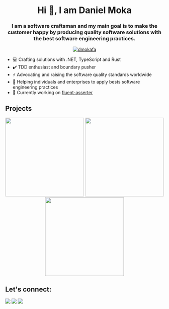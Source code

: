 <h1 align="center">Hi 👋, I am Daniel Moka </h1>


<h3 align="center">I am a software craftsman and my main goal is to make the customer happy by producing quality software solutions with the best software engineering practices.</h3>
<p align="center"> <a href="https://twitter.com/intent/follow?screen_name=dmokafa" target="blank"><img src="https://img.shields.io/twitter/follow/dmokafa?logo=twitter&style=for-the-badge" alt="dmokafa" /></a> </p>

- 💻 Crafting solutions with .NET, TypeScript and Rust
- ✔️ TDD enthusiast and boundary pusher
- ⚡ Advocating and raising the software quality standards worldwide
- 🤝 Helping individuals and enterprises to apply bests software engineering practices
- 🔨 Currently working on [fluent-asserter](https://github.com/mirind4/fluent-asserter)

## Projects

<p align="center">
  <a href="https://tddmanifesto.com"><img src="https://github.com/mirind4/daniel-moka-blog/blob/master/public/images/tdd-manifesto-small.png?raw=true" height="250px"></a>
  <a href="https://github.com/mirind4/fluent-asserter"><img src="https://github.com/mirind4/daniel-moka-blog/blob/master/public/images/fluent-asserter-logo-white-bg.png?raw=true" height="250px"></a>
    <a href="https://www.youtube.com/playlist?list=PLJ3Q-TNrdsXi-och0A0PaXKojDlxv4YsB"><img src="https://github.com/mirind4/daniel-moka-blog/blob/master/public/images/tdd-conf-small.png?raw=true" height="250px"></a>
</p>


## Let's connect:
<a href="https://www.linkedin.com/in/danielmoka/"><img src="https://img.shields.io/badge/LinkedIn-0077B5?style=for-the-badge&logo=linkedin&logoColor=white"></a> 
<a href="https://twitter.com/dmokafa"><img src="https://img.shields.io/badge/Twitter-1DA1F2?style=for-the-badge&logo=twitter&logoColor=white"></a>
<a href="mailto:mokadaniel89@gmail.com"><img src="https://img.shields.io/badge/mail-EA4335?style=for-the-badge&logo=gmail&logoColor=white"></a>
